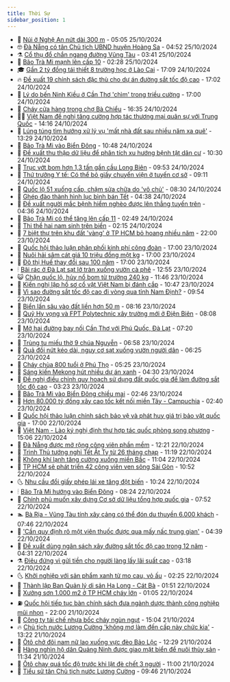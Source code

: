 ```yaml
---
title: Thời Sự
sidebar_position: 1
---
```


<!-- vnexpress-thoi-su:START -->
- 🦒 [Núi ở Nghệ An nứt dài 300 m](https://vnexpress.net/nui-o-nghe-an-nut-dai-300-m-4808334.html) - 05:05 25/10/2024
- 🤓 [Đà Nẵng có tân Chủ tịch UBND huyện Hoàng Sa](https://vnexpress.net/da-nang-co-tan-chu-tich-ubnd-huyen-hoang-sa-4808339.html) - 04:52 25/10/2024
- ⚗️ [Cổ thụ đổ chắn ngang đường Vũng Tàu](https://vnexpress.net/co-thu-do-chan-ngang-duong-vung-tau-4808293.html) - 03:41 25/10/2024
- 🌊 [Bão Trà Mi mạnh lên cấp 10](https://vnexpress.net/bao-tra-mi-manh-len-cap-10-4808210.html) - 02:28 25/10/2024
- 🎓 [Gần 2 tỷ đồng tái thiết 8 trường học ở Lào Cai](https://vnexpress.net/gan-2-ty-dong-tai-thiet-8-truong-hoc-o-lao-cai-4808152.html) - 17:09 24/10/2024
- 🔥 [Đề xuất 19 chính sách đặc thù cho dự án đường sắt tốc độ cao](https://vnexpress.net/de-xuat-19-chinh-sach-dac-thu-cho-du-an-duong-sat-toc-do-cao-4807914.html) - 17:02 24/10/2024
- 🦏 [Lý do bến Ninh Kiều ở Cần Thơ &#39;chìm&#39; trong triều cường](https://vnexpress.net/ly-do-ben-ninh-kieu-o-can-tho-chim-trong-trieu-cuong-4807911.html) - 17:00 24/10/2024
- 👺 [Cháy cửa hàng trong chợ Bà Chiểu](https://vnexpress.net/chay-cua-hang-trong-cho-ba-chieu-4808160.html) - 16:35 24/10/2024
- 🧑‍🏫 [Việt Nam đề nghị tăng cường hợp tác thương mại quân sự với Trung Quốc](https://vnexpress.net/viet-nam-de-nghi-tang-cuong-hop-tac-thuong-mai-quan-su-voi-trung-quoc-4808123.html) - 14:16 24/10/2024
- 🚦 [Lúng túng tìm hướng xử lý vụ &#39;mất nhà đất sau nhiều năm xa quê&#39;](https://vnexpress.net/lung-tung-tim-huong-xu-ly-vu-mat-nha-dat-sau-nhieu-nam-xa-que-4808061.html) - 13:29 24/10/2024
- 🎉 [Bão Trà Mi vào Biển Đông](https://vnexpress.net/bao-tra-mi-vao-bien-dong-4808047.html) - 10:48 24/10/2024
- 🦒 [Đề xuất thu thập dữ liệu để phân tích xu hướng bệnh tật dân cư](https://vnexpress.net/de-xuat-thu-thap-du-lieu-de-phan-tich-xu-huong-benh-tat-dan-cu-4808063.html) - 10:30 24/10/2024
- 🤗 [Trục vớt bom hơn 1,3 tấn gần cầu Long Biên](https://vnexpress.net/truc-vot-bom-hon-1-3-tan-gan-cau-long-bien-4808071.html) - 09:53 24/10/2024
- 💼 [Thứ trưởng Y tế: Có thể bỏ giấy chuyển viện ở tuyến cơ sở](https://vnexpress.net/thu-truong-y-te-co-the-bo-giay-chuyen-vien-o-tuyen-co-so-4807995.html) - 09:11 24/10/2024
- 🤩 [Quốc lộ 51 xuống cấp, chậm sửa chữa do &#39;vô chủ&#39;](https://vnexpress.net/quoc-lo-51-xuong-cap-cham-sua-chua-do-vo-chu-4807706.html) - 08:30 24/10/2024
- 🤡 [Ghép đào thành hình lục bình bán Tết](https://vnexpress.net/ghep-dao-thanh-hinh-luc-binh-ban-tet-4807863.html) - 04:38 24/10/2024
- 💯 [Đề xuất người mắc bệnh hiểm nghèo được lên thẳng tuyến trên](https://vnexpress.net/de-xuat-nguoi-mac-benh-hiem-ngheo-duoc-len-thang-tuyen-tren-4807858.html) - 04:36 24/10/2024
- 👺 [Bão Trà Mi có thể tăng lên cấp 11](https://vnexpress.net/bao-tra-mi-co-the-tang-len-cap-11-4807785.html) - 02:49 24/10/2024
- 🌮 [Thi thể hai nam sinh trên biển](https://vnexpress.net/thi-the-hai-nam-sinh-tren-bien-4807786.html) - 02:15 24/10/2024
- 🥸 [7 biệt thự trên khu đất &#39;vàng&#39; ở TP HCM bỏ hoang nhiều năm](https://vnexpress.net/7-biet-thu-tren-khu-dat-vang-o-tp-hcm-bo-hoang-nhieu-nam-4807609.html) - 22:00 23/10/2024
- 🐻 [Quốc hội thảo luận phân phối kinh phí công đoàn](https://vnexpress.net/quoc-hoi-thao-luan-phan-phoi-kinh-phi-cong-doan-4807695.html) - 17:00 23/10/2024
- 👀 [Nuôi hải sâm cát giá 10 triệu đồng một kg](https://vnexpress.net/nuoi-hai-sam-cat-gia-10-trieu-dong-mot-kg-4807447.html) - 17:00 23/10/2024
- 🤔 [Đô thị Huế thay đổi sau 100 năm](https://vnexpress.net/do-thi-hue-thay-doi-sau-100-nam-4803422.html) - 17:00 23/10/2024
- 🕯 [Bãi rác ở Đà Lạt sạt lở tràn xuống vườn cà phê](https://vnexpress.net/sat-lo-bai-rac-xuan-truong-4807679.html) - 12:55 23/10/2024
- 😺 [Chặn quốc lộ, hủy nổ bom từ trường 240 kg](https://vnexpress.net/chan-quoc-lo-huy-no-bom-tu-truong-240-kg-4807659.html) - 11:46 23/10/2024
- 🦆 [Kiến nghị lập hồ sơ cổ vật Việt Nam bị đánh cắp](https://vnexpress.net/kien-nghi-lap-ho-so-co-vat-viet-nam-bi-danh-cap-4807569.html) - 10:47 23/10/2024
- 🧰 [Vì sao đường sắt tốc độ cao đi vòng qua tỉnh Nam Định?](https://vnexpress.net/vi-sao-duong-sat-toc-do-cao-di-vong-qua-tinh-nam-dinh-4807531.html) - 09:54 23/10/2024
- 🦍 [Biển lấn sâu vào đất liền hơn 50 m](https://vnexpress.net/bien-lan-sau-vao-dat-lien-hon-50-m-4807519.html) - 08:16 23/10/2024
- 🧰 [Quỹ Hy vọng và FPT Polytechnic xây trường mới ở Điện Biên](https://vnexpress.net/quy-hy-vong-va-fpt-polytechnic-xay-truong-moi-o-dien-bien-4807511.html) - 08:08 23/10/2024
- 💃 [Mở hai đường bay nối Cần Thơ với Phú Quốc, Đà Lạt](https://vnexpress.net/mo-hai-duong-bay-noi-can-tho-voi-phu-quoc-da-lat-4807522.html) - 07:20 23/10/2024
- 🧰 [Trùng tu miếu thờ 9 chúa Nguyễn](https://vnexpress.net/trung-tu-mieu-tho-9-chua-nguyen-4807430.html) - 06:58 23/10/2024
- 🚀 [Quả đồi nứt kéo dài, nguy cơ sạt xuống vườn người dân](https://vnexpress.net/qua-doi-nut-keo-dai-nguy-co-sat-xuong-vuon-nguoi-dan-4807502.html) - 06:25 23/10/2024
- 🎊 [Cháy chùa 800 tuổi ở Phú Thọ](https://vnexpress.net/chay-chua-800-tuoi-o-phu-tho-4807488.html) - 05:25 23/10/2024
- 🤭 [Sáng kiến Mekong hút nhiều dự án xanh](https://vnexpress.net/sang-kien-mekong-hut-nhieu-du-an-xanh-4807272.html) - 04:30 23/10/2024
- 🤗 [Đề nghị điều chỉnh quy hoạch sử dụng đất quốc gia để làm đường sắt tốc độ cao](https://vnexpress.net/de-nghi-dieu-chinh-quy-hoach-su-dung-dat-quoc-gia-de-lam-duong-sat-toc-do-cao-4807231.html) - 03:23 23/10/2024
- 🌈 [Bão Trà Mi vào Biển Đông chiều mai](https://vnexpress.net/bao-tra-mi-vao-bien-dong-chieu-mai-4807327.html) - 02:46 23/10/2024
- 🦣 [Hơn 80.000 tỷ đồng xây cao tốc kết nối miền Tây - Campuchia](https://vnexpress.net/hon-80-000-ty-dong-xay-cao-toc-ket-noi-mien-tay-campuchia-4807192.html) - 02:40 23/10/2024
- 🎡 [Quốc hội thảo luận chính sách bảo vệ và phát huy giá trị bảo vật quốc gia](https://vnexpress.net/quoc-hoi-thao-luan-chinh-sach-bao-ve-va-phat-huy-gia-tri-bao-vat-quoc-gia-4807213.html) - 17:00 22/10/2024
- 🦏 [Việt Nam - Lào ký nghị định thư hợp tác quốc phòng song phương](https://vnexpress.net/viet-nam-lao-ky-nghi-dinh-thu-hop-tac-quoc-phong-song-phuong-4807221.html) - 15:06 22/10/2024
- 🎊 [Đà Nẵng được mở rộng công viên phần mềm](https://vnexpress.net/da-nang-duoc-mo-rong-cong-vien-phan-mem-4807180.html) - 12:21 22/10/2024
- 🫶 [Trình Thủ tướng nghỉ Tết Ất Tỵ từ 26 tháng chạp](https://vnexpress.net/trinh-thu-tuong-nghi-tet-at-ty-tu-26-thang-chap-4807144.html) - 11:19 22/10/2024
- 🤔 [Không khí lạnh tăng cường xuống miền Bắc](https://vnexpress.net/khong-khi-lanh-tang-cuong-xuong-mien-bac-4807168.html) - 11:04 22/10/2024
- 🤠 [TP HCM sẽ phát triển 42 công viên ven sông Sài Gòn](https://vnexpress.net/tp-hcm-se-phat-trien-42-cong-vien-ven-song-sai-gon-4807184.html) - 10:52 22/10/2024
- 🌜 [Nhu cầu đổi giấy phép lái xe tăng đột biến](https://vnexpress.net/nhu-cau-doi-giay-phep-lai-xe-tang-dot-bien-4807141.html) - 10:24 22/10/2024
- 🕯 [Bão Trà Mi hướng vào Biển Đông](https://vnexpress.net/bao-tra-mi-huong-vao-bien-dong-4807080.html) - 08:24 22/10/2024
- 🤔 [Chính phủ muốn xây dựng Cơ sở dữ liệu tổng hợp quốc gia](https://vnexpress.net/chinh-phu-muon-xay-dung-co-so-du-lieu-tong-hop-quoc-gia-4806890.html) - 07:52 22/10/2024
- 🏊 [Bà Rịa - Vũng Tàu tính xây cảng có thể đón du thuyền 6.000 khách](https://vnexpress.net/ba-ria-vung-tau-tinh-xay-cang-co-the-don-du-thuyen-6-000-khach-4807079.html) - 07:46 22/10/2024
- 🌮 [&#39;Cần quy định rõ một viên thuốc được qua mấy nấc trung gian&#39;](https://vnexpress.net/can-quy-dinh-ro-mot-vien-thuoc-duoc-qua-may-nac-trung-gian-4806944.html) - 04:39 22/10/2024
- 🫣 [Đề xuất dùng ngân sách xây đường sắt tốc độ cao trong 12 năm](https://vnexpress.net/de-xuat-dung-ngan-sach-xay-duong-sat-toc-do-cao-trong-12-nam-4806913.html) - 04:31 22/10/2024
- ⚗️ [Điêu đứng vì gửi tiền cho người làng lấy lãi suất cao](https://vnexpress.net/dieu-dung-vi-gui-tien-cho-nguoi-lang-lay-lai-suat-cao-4806702.html) - 03:18 22/10/2024
- 🌜 [Khởi nghiệp với sản phẩm xanh từ mo cau, vỏ ấu](https://vnexpress.net/khoi-nghiep-voi-san-pham-xanh-tu-mo-cau-vo-au-4806636.html) - 02:25 22/10/2024
- 🌁 [Thành lập Ban Quản lý di sản Hạ Long - Cát Bà](https://vnexpress.net/thanh-lap-ban-quan-ly-di-san-ha-long-cat-ba-4806873.html) - 01:51 22/10/2024
- 🐲 [Xưởng sơn 1.000 m2 ở TP HCM cháy lớn](https://vnexpress.net/xuong-son-1-000-m2-o-tp-hcm-chay-lon-4806871.html) - 01:05 22/10/2024
- ⛽️ [Quốc hội tiếp tục bàn chính sách đưa ngành dược thành công nghiệp mũi nhọn](https://vnexpress.net/quoc-hoi-tiep-tuc-ban-chinh-sach-dua-nganh-duoc-thanh-cong-nghiep-mui-nhon-4806809.html) - 22:00 21/10/2024
- 🗽 [Công ty tái chế nhựa bốc cháy ngùn ngụt](https://vnexpress.net/cong-ty-tai-che-nhua-boc-chay-ngun-ngut-4806812.html) - 15:04 21/10/2024
- 🔥 [Chủ tịch nước Lương Cường &#39;không mơ làm đến cấp này chức kia&#39;](https://vnexpress.net/chu-tich-nuoc-luong-cuong-khong-mo-lam-den-cap-nay-chuc-kia-4806802.html) - 13:22 21/10/2024
- 💯 [Ôtô chở đôi nam nữ lao xuống vực đèo Bảo Lộc](https://vnexpress.net/oto-cho-doi-nam-nu-lao-xuong-vuc-deo-bao-loc-4806796.html) - 12:29 21/10/2024
- 🦆 [Hàng nghìn hộ dân Quảng Ninh được giao mặt biển để nuôi thủy sản](https://vnexpress.net/hang-nghin-ho-dan-quang-ninh-duoc-giao-mat-bien-de-nuoi-thuy-san-4806650.html) - 11:34 21/10/2024
- 🫣 [Ôtô chạy quá tốc độ trước khi lật đè chết 3 người](https://vnexpress.net/oto-chay-qua-toc-do-truoc-khi-lat-de-chet-3-nguoi-4806688.html) - 11:00 21/10/2024
- 🤡 [Tiểu sử tân Chủ tịch nước Lương Cường](https://vnexpress.net/tieu-su-tan-chu-tich-nuoc-luong-cuong-4806691.html) - 09:46 21/10/2024<!-- vnexpress-thoi-su:END -->